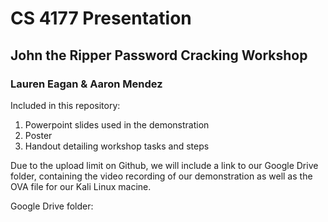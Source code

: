 # CS 4177 Presentation

## John the Ripper Password Cracking Workshop

### Lauren Eagan & Aaron Mendez

Included in this repository: 
1. Powerpoint slides used in the demonstration 
1. Poster 
1. Handout detailing workshop tasks and steps


Due to the upload limit on Github, we will include a link to our Google Drive folder, 
containing the video recording of our demonstration as well as the OVA file for our 
Kali Linux macine. 

Google Drive folder: 
